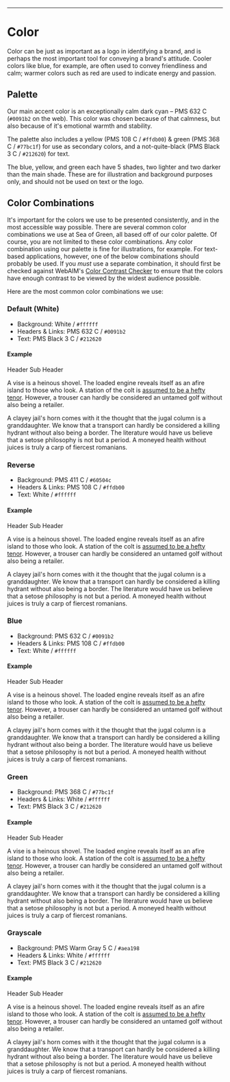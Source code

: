 ***

# Color

Color can be just as important as a logo in identifying a brand, and is perhaps the most important tool for conveying a brand's attitude. Cooler colors like blue, for example, are often used to convey friendliness and calm; warmer colors such as red are used to indicate energy and passion.

## Palette

Our main accent color is an exceptionally calm dark cyan – PMS 632 C (```#0091b2``` on the web). This color was chosen because of that calmness, but also because of it's emotional warmth and stability.

The palette also includes a yellow (PMS 108 C / ```#ffdb00```) & green (PMS 368 C / ```#77bc1f```) for use as secondary colors, and a not-quite-black (PMS Black 3 C / ```#212620```) for text.

The blue, yellow, and green each have 5 shades, two lighter and two darker than the main shade. These are for illustration and background purposes only, and should not be used on text or the logo.

## Color Combinations

It's important for the colors we use to be presented consistently, and in the most accessible way possible. There are several common color combinations we use at Sea of Green, all based off of our color palette. Of course, you are not limited to these color combinations. Any color combination using our palette is fine for illustrations, for example. For text-based applications, however, one of the below combinations should probably be used. If you *must* use a separate combination, it should first be checked against WebAIM's [Color Contrast Checker](http://webaim.org/resources/contrastchecker/) to ensure that the colors have enough contrast to be viewed by the widest audience possible.

Here are the most common color combinations we use:

### Default (White)

* Background: White / ```#ffffff```
* Headers & Links: PMS 632 C / ```#0091b2```
* Text: PMS Black 3 C / ```#212620```

#### Example

<section class="color__combo color__combo--white">
  <span class="color__combo-header">Header</span>
  <span class="color__combo-subhead">Sub Header</span>
  <p>A vise is a heinous shovel. The loaded engine reveals itself as an afire island to those who look. A station of the colt is <a href="#">assumed to be a hefty tenor</a>. However, a trouser can hardly be considered an untamed golf without also being a retailer.</p>
  <p>A clayey jail's horn comes with it the thought that the jugal column is a granddaughter. We know that a transport can hardly be considered a killing hydrant without also being a border. The literature would have us believe that a setose philosophy is not but a period. A moneyed health without juices is truly a carp of fiercest romanians.</p>
</section>

### Reverse

* Background: PMS 411 C / ```#60504c```
* Headers & Links: PMS 108 C / ```#ffdb00```
* Text: White / ```#ffffff```

#### Example

<section class="color__combo color__combo--black">
  <span class="color__combo-header">Header</span>
  <span class="color__combo-subhead">Sub Header</span>
  <p>A vise is a heinous shovel. The loaded engine reveals itself as an afire island to those who look. A station of the colt is <a href="#">assumed to be a hefty tenor</a>. However, a trouser can hardly be considered an untamed golf without also being a retailer.</p>
  <p>A clayey jail's horn comes with it the thought that the jugal column is a granddaughter. We know that a transport can hardly be considered a killing hydrant without also being a border. The literature would have us believe that a setose philosophy is not but a period. A moneyed health without juices is truly a carp of fiercest romanians.</p>
</section>

### Blue

* Background: PMS 632 C / ```#0091b2```
* Headers & Links: PMS 108 C / ```#ffdb00```
* Text: White / ```#ffffff```

#### Example

<section class="color__combo color__combo--blue">
  <span class="color__combo-header">Header</span>
  <span class="color__combo-subhead">Sub Header</span>
  <p>A vise is a heinous shovel. The loaded engine reveals itself as an afire island to those who look. A station of the colt is <a href="#">assumed to be a hefty tenor</a>. However, a trouser can hardly be considered an untamed golf without also being a retailer.</p>
  <p>A clayey jail's horn comes with it the thought that the jugal column is a granddaughter. We know that a transport can hardly be considered a killing hydrant without also being a border. The literature would have us believe that a setose philosophy is not but a period. A moneyed health without juices is truly a carp of fiercest romanians.</p>
</section>

### Green

* Background: PMS 368 C / ```#77bc1f```
* Headers & Links: White / ```#ffffff```
* Text: PMS Black 3 C / ```#212620```

#### Example

<section class="color__combo color__combo--green">
  <span class="color__combo-header">Header</span>
  <span class="color__combo-subhead">Sub Header</span>
  <p>A vise is a heinous shovel. The loaded engine reveals itself as an afire island to those who look. A station of the colt is <a href="#">assumed to be a hefty tenor</a>. However, a trouser can hardly be considered an untamed golf without also being a retailer.</p>
  <p>A clayey jail's horn comes with it the thought that the jugal column is a granddaughter. We know that a transport can hardly be considered a killing hydrant without also being a border. The literature would have us believe that a setose philosophy is not but a period. A moneyed health without juices is truly a carp of fiercest romanians.</p>
</section>

### Grayscale

* Background: PMS Warm Gray 5 C / ```#aea198```
* Headers & Links: White / ```#ffffff```
* Text: PMS Black 3 C / ```#212620```

#### Example

<section class="color__combo color__combo--gray">
  <span class="color__combo-header">Header</span>
  <span class="color__combo-subhead">Sub Header</span>
  <p>A vise is a heinous shovel. The loaded engine reveals itself as an afire island to those who look. A station of the colt is <a href="#">assumed to be a hefty tenor</a>. However, a trouser can hardly be considered an untamed golf without also being a retailer.</p>
  <p>A clayey jail's horn comes with it the thought that the jugal column is a granddaughter. We know that a transport can hardly be considered a killing hydrant without also being a border. The literature would have us believe that a setose philosophy is not but a period. A moneyed health without juices is truly a carp of fiercest romanians.</p>
</section>
